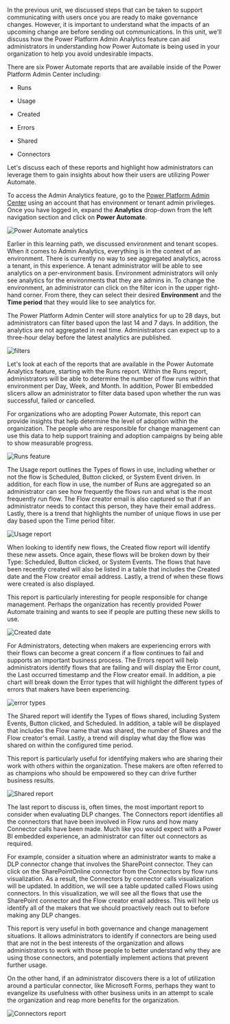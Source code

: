 In the previous unit, we discussed steps that can be taken to support
communicating with users once you are ready to make governance changes.
However, it is important to understand what the impacts of an upcoming
change are before sending out communications. In this unit, we'll discuss 
how the Power Platform Admin Analytics feature can aid administrators in 
understanding how Power Automate is being used in your organization to help
you avoid undesirable impacts.

There are six Power Automate reports that are available inside of the
Power Platform Admin Center including:

-   Runs

-   Usage

-   Created

-   Errors

-   Shared

-   Connectors

Let's discuss each of these reports and highlight how administrators can 
leverage them to gain insights about how their users are utilizing Power 
Automate.

To access the Admin Analytics feature, go to the [Power Platform
Admin Center](https://admin.powerplatform.microsoft.com/) using an
account that has environment or tenant admin privileges. Once you have
logged in, expand the **Analytics** drop-down from the left navigation
section and click on **Power Automate**.

![Power Automate analytics](../media/1-ppac.png)

Earlier in this learning path, we discussed environment and tenant scopes. 
When it comes to Admin Analytics, everything is in the context of an environment.
There is currently no way to see aggregated analytics, across a
tenant, in this experience. A tenant administrator will be able to see
analytics on a per-environment basis. Environment administrators will
only see analytics for the environments that they are admins in. 
To change the environment, an administrator can click on the filter icon in
the upper right-hand corner. From there, they can select their desired
**Environment** and the **Time period** that they would like to see
analytics for.

The Power Platform Admin Center will store analytics for up to 28 days,
but administrators can filter based upon the last 14 and 7 days. In
addition, the analytics are not aggregated in real time. Administrators
can expect up to a three-hour delay before the latest analytics are
published.

![filters](../media/2-filter.png)

Let's look at each of the reports that are available in the Power
Automate Analytics feature, starting with the Runs report. Within the Runs report,
administrators will be able to determine the number of flow runs within
that environment per Day, Week, and Month. In addition, Power BI embedded
slicers allow an administrator to filter data based upon whether the
run was successful, failed or cancelled.

For organizations who are adopting Power Automate, this report can
provide insights that help determine the level of adoption within the
organization. The people who are responsible for change management can
use this data to help support training and adoption campaigns by being
able to show measurable progress.

![Runs feature](../media/3-runs.png)

The Usage report outlines the Types of flows in use, including whether
or not the flow is Scheduled, Button clicked, or System Event driven. In
addition, for each flow in use, the number of Runs are aggregated so an
administrator can see how frequently the flows run and what is the most
frequently run flow. The Flow creator email is also captured so that if
an administrator needs to contact this person, they have their email
address. Lastly, there is a trend that highlights the number of unique
flows in use per day based upon the Time period filter.

![Usage report](../media/4-usage.png)

When looking to identify new flows, the Created flow report will
identify these new assets. Once again, these flows will be broken down
by their Type: Scheduled, Button clicked, or System Events. The flows
that have been recently created will also be listed in a table that
includes the Created date and the Flow creator email address. Lastly, a
trend of when these flows were created is also displayed.

This report is particularly interesting for people responsible for
change management. Perhaps the organization has recently provided Power
Automate training and wants to see if people are putting these new skills
to use.

![Created date](../media/5-created.png)

For Administrators, detecting when makers are experiencing errors with
their flows can become a great concern if a flow continues to fail and
supports an important business process. The Errors report will help
administrators identify flows that are failing and will display the
Error count, the Last occurred timestamp and the Flow creator email. In
addition, a pie chart will break down the Error types that will
highlight the different types of errors that makers have been
experiencing.

![error types](../media/6-errors.png)

The Shared report will identify the Types of flows shared, including
System Events, Button clicked, and Scheduled. In addition, a table will
be displayed that includes the Flow name that was shared, the number of
Shares and the Flow creator's email. Lastly, a trend will display what day
the flow was shared on within the configured time period.

This report is particularly useful for identifying makers who are
sharing their work with others within the organization. These makers are
often referred to as champions who should be empowered so they can drive
further business results.

![Shared report](../media/7-shared.png)

The last report to discuss is, often times, the most important
report to consider when evaluating DLP changes. The Connectors report
identifies all the connectors that have been involved in Flow runs
and how many Connector calls have been made. Much like you would expect
with a Power BI embedded experience, an administrator can filter out
connectors as required. 

For example, consider a situation where an administrator wants to make a 
DLP connector change that involves the SharePoint connector. They can click 
on the SharePointOnline connector from the Connectors by flow runs visualization. 
As a result, the Connectors by connector calls visualization will be updated. In
addition, we will see a table updated called Flows using connectors. In
this visualization, we will see all the flows that use the SharePoint
connector and the Flow creator email address. This will help us identify
all of the makers that we should proactively reach out to before making
any DLP changes.

This report is very useful in both governance and change management
situations. It allows administrators to identify if connectors are being
used that are not in the best interests of the organization and allows
administrators to work with those people to better understand why they
are using those connectors, and potentially implement actions that
prevent further usage.

On the other hand, if an administrator discovers there is a lot of
utilization around a particular connector, like Microsoft Forms, perhaps
they want to evangelize its usefulness with other business units in an
attempt to scale the organization and reap more benefits for the
organization.

![Connectors report](../media/8-connectors.png)